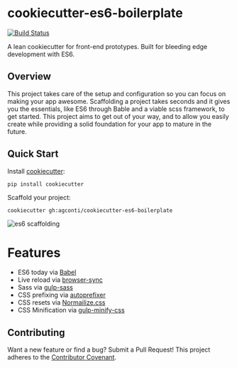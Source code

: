 # cookiecutter-es6-boilerplate
[![Build Status](https://travis-ci.org/agconti/cookiecutter-es6-boilerplate.svg?branch=master)](https://travis-ci.org/agconti/cookiecutter-es6-boilerplate)

A lean cookiecutter for front-end prototypes. Built for bleeding edge development with ES6.

## Overview
This project takes care of the setup and configuration so you can focus on making your app awesome. Scaffolding a project takes seconds and it gives you the essentials, like ES6 through Bable and a viable scss framework, to get started. This project aims to get out of your way, and to allow you easily create while providing a solid foundation for your app to mature in the future.

## Quick Start

Install [cookiecutter](https://github.com/audreyr/cookiecutter):
```bash
pip install cookiecutter
```

Scaffold your project:
```
cookiecutter gh:agconti/cookiecutter-es6-boilerplate
```

![es6 scaffolding](https://cloud.githubusercontent.com/assets/3332051/10678207/df1f2de0-78de-11e5-84b7-62484ddfea56.gif)

# Features

- ES6 today via [Babel](https://babeljs.io/)
- Live reload via [browser-sync](http://www.browsersync.io/)
- Sass via [gulp-sass](https://www.npmjs.com/package/gulp-sass)
- CSS prefixing via [autoprefixer](https://github.com/postcss/autoprefixer)
- CSS resets via [Normailize.css](https://necolas.github.io/normalize.css/)
- CSS Minification via [gulp-minify-css](https://www.npmjs.com/package/gulp-minify-css)

## Contributing
Want a new feature or find a bug? Submit a Pull Request! This project adheres to the [Contributor Covenant](http://contributor-covenant.org/version/1/2/0/).
